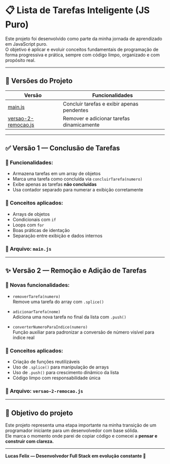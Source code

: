# 📋 Lista de Tarefas Inteligente (JS Puro)

Este projeto foi desenvolvido como parte da minha jornada de aprendizado em JavaScript puro.  
O objetivo é aplicar e evoluir conceitos fundamentais de programação de forma progressiva e prática, sempre com código limpo, organizado e com propósito real.

---

## 🧱 Versões do Projeto

| Versão | Funcionalidades |
|--------|------------------|
| [main.js](./main.js) | Concluir tarefas e exibir apenas pendentes |
| [versao-2-remocao.js](./versao-2-remocao.js) | Remover e adicionar tarefas dinamicamente |

---

## ✅ Versão 1 — Conclusão de Tarefas

### 📌 Funcionalidades:
- Armazena tarefas em um array de objetos
- Marca uma tarefa como concluída via `concluirTarefa(numero)`
- Exibe apenas as tarefas **não concluídas**
- Usa contador separado para numerar a exibição corretamente

### 📘 Conceitos aplicados:
- Arrays de objetos
- Condicionais com `if`
- Loops com `for`
- Boas práticas de identação
- Separação entre exibição e dados internos

### 📂 Arquivo: `main.js`

---

## ✨ Versão 2 — Remoção e Adição de Tarefas

### 📌 Novas funcionalidades:

- `removerTarefa(numero)`  
  Remove uma tarefa do array com `.splice()`

- `adicionarTarefa(nome)`  
  Adiciona uma nova tarefa no final da lista com `.push()`

- `converterNumeroParaIndice(numero)`  
  Função auxiliar para padronizar a conversão de número visível para índice real

### 📘 Conceitos aplicados:
- Criação de funções reutilizáveis
- Uso de `.splice()` para manipulação de arrays
- Uso de `.push()` para crescimento dinâmico da lista
- Código limpo com responsabilidade única

### 📂 Arquivo: `versao-2-remocao.js`

---

## 🚀 Objetivo do projeto

Este projeto representa uma etapa importante na minha transição de um programador iniciante para um desenvolvedor com base sólida.  
Ele marca o momento onde parei de copiar código e comecei a **pensar e construir com clareza.**

---

**Lucas Felix — Desenvolvedor Full Stack em evolução constante 🚀**
